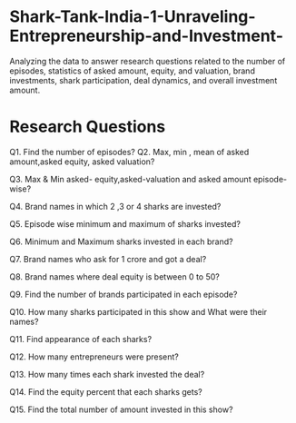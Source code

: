 # Shark-Tank-India-1-Unraveling-Entrepreneurship-and-Investment-

Analyzing the data to answer research questions related to the number of episodes, statistics of asked amount, equity, and valuation, brand investments, shark participation, deal dynamics, and overall investment amount.

# Research Questions

Q1. Find the number of episodes?
Q2. Max, min , mean of asked amount,asked equity, asked valuation? 

Q3. Max & Min asked- equity,asked-valuation and asked amount episode-wise? 

Q4. Brand names in which 2 ,3 or 4 sharks are invested? 

Q5. Episode wise minimum and maximum of sharks invested? 

Q6. Minimum and Maximum sharks invested in each brand? 

Q7. Brand names who ask for 1 crore and got a deal? 

Q8. Brand names where deal equity is between 0 to 50? 

Q9. Find the number of brands participated in each episode? 

Q10. How many sharks participated in this show and What were their names? 

Q11. Find appearance of each sharks? 

Q12. How many entrepreneurs were present? 

Q13. How many times each shark invested the deal? 

Q14. Find the equity percent that each sharks gets? 

Q15. Find the total number of amount invested in this show? 
